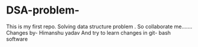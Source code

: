 # DSA-problem-
This is my first repo. Solving data structure problem . So collaborate me.......
<br>
Changes by- Himanshu yadav
And try to learn changes in git- bash software
